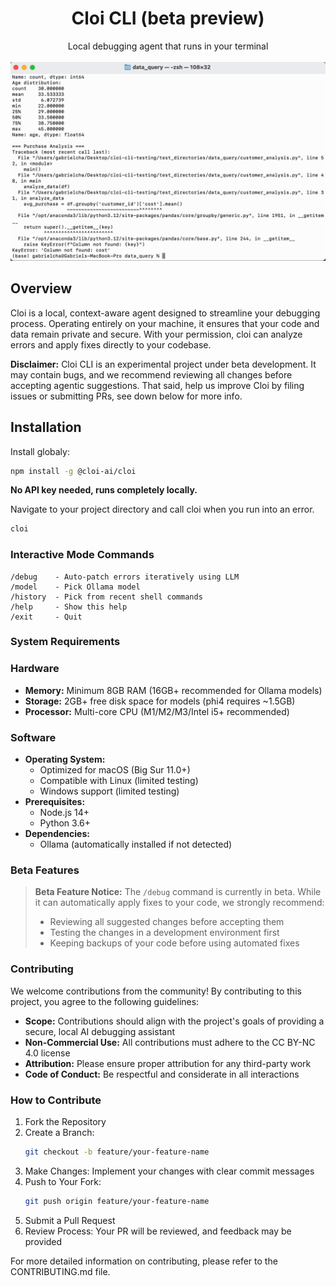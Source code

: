 # <div align="center">Cloi CLI (beta preview)</div>

<div align="center">Local debugging agent that runs in your terminal</div>

<br>

<div align="center"><img src="demo.gif" alt="Cloi CLI Demo" /></div>

## Overview

Cloi is a local, context-aware agent designed to streamline your debugging process. Operating entirely on your machine, it ensures that your code and data remain private and secure. With your permission, cloi can analyze errors and apply fixes directly to your codebase.

**Disclaimer:** Cloi CLI is an experimental project under beta development. It may contain bugs, and we recommend reviewing all changes before accepting agentic suggestions. That said, help us improve Cloi by filing issues or submitting PRs, see down below for more info.

## Installation

Install globaly: 

```bash
npm install -g @cloi-ai/cloi
```

**No API key needed, runs completely locally.**

Navigate to your project directory and call cloi when you run into an error.

```bash
cloi
```

### Interactive Mode Commands
```
/debug    - Auto-patch errors iteratively using LLM
/model    - Pick Ollama model
/history  - Pick from recent shell commands
/help     - Show this help
/exit     - Quit
```

### System Requirements

### Hardware
- **Memory:** Minimum 8GB RAM (16GB+ recommended for Ollama models)
- **Storage:** 2GB+ free disk space for models (phi4 requires ~1.5GB)
- **Processor:** Multi-core CPU (M1/M2/M3/Intel i5+ recommended)

### Software
- **Operating System:**
  - Optimized for macOS (Big Sur 11.0+)
  - Compatible with Linux (limited testing)
  - Windows support (limited testing)
- **Prerequisites:**
  - Node.js 14+
  - Python 3.6+
- **Dependencies:**
  - Ollama (automatically installed if not detected)

### Beta Features

> **Beta Feature Notice:** The `/debug` command is currently in beta. While it can automatically apply fixes to your code, we strongly recommend:
> - Reviewing all suggested changes before accepting them
> - Testing the changes in a development environment first
> - Keeping backups of your code before using automated fixes

### Contributing

We welcome contributions from the community! By contributing to this project, you agree to the following guidelines:

- **Scope:** Contributions should align with the project's goals of providing a secure, local AI debugging assistant
- **Non-Commercial Use:** All contributions must adhere to the CC BY-NC 4.0 license
- **Attribution:** Please ensure proper attribution for any third-party work
- **Code of Conduct:** Be respectful and considerate in all interactions

### How to Contribute
1. Fork the Repository
2. Create a Branch:
   ```bash
   git checkout -b feature/your-feature-name
   ```
3. Make Changes: Implement your changes with clear commit messages
4. Push to Your Fork:
   ```bash
   git push origin feature/your-feature-name
   ```
5. Submit a Pull Request
6. Review Process: Your PR will be reviewed, and feedback may be provided

For more detailed information on contributing, please refer to the CONTRIBUTING.md file.
